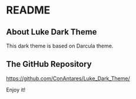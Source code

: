 # README

## About Luke Dark Theme

This dark theme is based on Darcula theme.

## The GitHub Repository

https://github.com/ConAntares/Luke_Dark_Theme/

Enjoy it!

